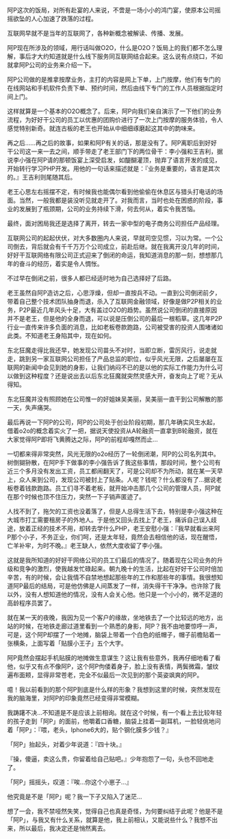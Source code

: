 阿P这次的饭局，对所有赴宴的人来说，不啻是一场小小的鸿门宴，使原本公司摇摇欲坠的人心加速了跌落的过程。

互联网早就不是当年的互联网了，各种新概念被解读、传播、发展。

阿P现在所涉及的领域，用行话叫做O2O，什么是O2O？饭局上的我们都不怎么理解，事后才大约知道就是什么线下服务同互联网结合起来。这么说有点绕口，不如就拿阿P公司的业务来介绍一下。

阿P公司做的是推拿按摩业务，主打的内容是网上下单，上门按摩，他们有专门的在线网站和手机软件负责下单、预约时间，然后由线下专门的工作人员根据指定时间上门。

这样就算是一个基本的O2O概念了。后来，阿P向我们亲自演示了一下他们的业务流程，为好好干公司的员工以优惠的团购价进行了一次上门按摩的服务体验，令人感觉特别新奇。就连古板的老王也开始从中细细琢磨起这其中的韵味来。

再之后……再之后的故事，如果和阿P有关的话，那是没有了。阿P离职后到好好干公司这一来一去之间，顺手带走了老王部门下的两位骨干：李小强和王吉利，据说李小强在阿P请的那顿饭宴上深受启发，如醍醐灌顶，抛弃了语言开发的成见，开始转行学习PHP开发。用他的一句话来描述就是：『业务是重要的，语言是其次的。』王吉利则尾随其后。

老王心思左右摇摆不定，有时候我也能偶尔看到他偷偷在休息区与猎头打电话的场面。当然，一般我都是装没听见就走开了。对我而言，当时也处在困惑的阶段，事业的发展到了瓶颈期，公司的业务持续下滑，何去何从，着实令我苦恼。

最终，面对困局我还是选择了离开，转去一家中型的电子商务公司担任产品经理。

互联网公司的起起伏伏，对大多数圈内人来说，早就司空见惯，习以为常。一个公司倒去，背后就会有千千万万个公司成立，前赴后继。就在我离开没几年的时间，好好干互联网络有限公司正式迎来了倒闭的命运，我知道消息的那一刻，想想那几年的奋斗的经历，着实是令人惆怅。

不过早在倒闭之前，很多人都已经适时地为自己选择好了后路。

老王虽然自阿P造访之后，心思浮燥，但却一直按兵不动。一直到公司倒闭前夕，带着自己整个技术团队抽身而退，杀入了互联网金融领域，好像是做P2P相关的业务，P2P最近几年风头十足，大有盖过O2O的趋势。虽然说公司倒闭的直接原因并不是老王，但是他的全身而退，可以说是压倒公司的最后一根稻草。这几年P2P行业一直传来许多负面的消息，比如老板卷款跑路，公司被受害的投资人围堵诸如此类。不知道老王身陷其中，现在如何。

东北狂魔走得比我还早，她发现公司苗头不对时，当即立断，雷厉风行，说走就走，跳到另一家互联网公司担任了产品总监的职位，似乎风光无限，之后屡屡在互联网的新闻中会见到她的身影，让我们纳闷不已的是以他的实际工作能力为什么可以做到这种程度？还是说出去以后东北狂魔就突然灵感大开，奋发向上了呢？无从得知。

东北狂魔并没有照顾她在公司惟一的好姐妹吴美丽，吴美丽一直干到公司解散的那一天，失声痛哭。

最后再说一下阿P的公司，阿P的公司处于创业阶段初期，那几年确实风生水起，借着o2o的概念着实火了一把，据说天使投资从A轮融资一直拿到B轮融资，就在大家觉得阿P即将飞黄腾达之际，阿P的前程却嘎然而止…

一切都来得非常突然，风光无限的o2o经历了一轮倒闭潮，阿P的公司名列其中。树倒猢狲散，在阿P手下做事的李小强告诉了我这些事情，那段时间，整个公司有近三个多月没有发出工资，员工都闹翻天了，可是公司却不为所动，就在某一天早上，众人来到公司，发现公司被封上了贴条。人呢？钱呢？什么都没有了…据说老板卷着钱款跑路。员工们寻不着老板，就开始冲击那几个公司的管理人员，阿P就在那个时候也顶不住压力，突然一下子销声匿迹了。

人找不到了，拖欠的工资也没着落了，但是人总得生活下去，特别是李小强这种在大城市打工需要租房子的外地人。于是他又回头去找上了老王，痛诉自己误入歧途，放着正经的技术不用，却转去学什么PHP，老王安慰小强：『我早就看出来阿P那个小子，不务正业，你们呵，还是太年轻，竟然会去相信他的话，现在醒悟，亡羊补牢，为时不晚。』老王缺人，依然大度收留了李小强。

这就是我所知道的好好干网络公司的员工们最后的情况了。随着现在公司业务的升级和竞争的激烈，使我越发忙碌起来。朝九晚十的生活，比起在好好干公司时倍加辛苦，有的时候，会让我情不自禁地想起那些年的工作和那些年的事情。我很想知道阿P最后的结局，可是他仿佛是人间蒸发了一样，消失得干干净净。也许除了我以外，没有人想知道他的情况，没有人会关心他。他只是一个小小的，微不足道的高龄程序员罢了。

就在某一天的夜晚，我因为见一个客户的缘故，坐地铁去了一个比较远的地方，出站的时候，在地铁走廊过道里看到一个熟悉的身影，阿P？我不由地要惊呼一声，可是，这个阿P却摆了一个地摊，脑袋上带着一个白色的纸帽子，帽子前檐贴着一张横条，上面写着「贴膜小王子」五个大字。

阿P竟然会摆起手机贴膜的地摊做生意谋生？这让我有些意外，我再仔细地看了看他，似乎又有点不像阿P，这个阿P佝偻着身子，脸上没有表情，两鬓微霜，皱纹遍布面颊，显得非常苍老，完全不似最后一次见到的那个英姿飒爽的阿P。

噫！我以前看到的那个阿P到底是什么样的形象？我想到这里的时候，突然发现在我的脑海里，对阿P的印象竟然已经变得非常模糊。

我踌躇不决…不知道是不是应该上前相询。就在这个时候，有一个看上去比较年轻的孩子走到「阿P」的面前，他嚼着口香糖，脑袋上挂着一副耳机，一脸轻佻地问着「阿P」：『喂，老头，Iphone6大的，贴个钢化膜多少钱？』

「阿P」抬起头，对着少年说道：『四十块。』

『操，傻逼，卖这么贵，你留着给自己贴吧。』少年抱怨了一句，头也不回地走了。

「阿P」摇摇头，叹道：『唉…你这个小崽子…』

他究竟是不是「阿P」呢？我一下子又陷入了迷茫…

想了一会，我不禁哑然失笑，觉得自己也真是奇怪，为何要纠结于此呢？他是不是「阿P」，与我又有什么关系，就算是他，我上前相认，又能说些什么？我想不出来，所以最后，我决定还是悄然离去。 
